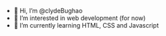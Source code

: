 - 👋 Hi, I’m @clydeBughao
- 👀 I’m interested in web development (for now)
- 🌱 I’m currently learning HTML, CSS and Javascript


<!---
clydeBughao/clydeBughao is a ✨ special ✨ repository because its `README.md` (this file) appears on your GitHub profile.
You can click the Preview link to take a look at your changes.
--->
